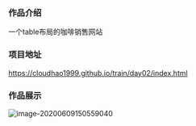 ### 作品介绍

一个table布局的咖啡销售网站

### 项目地址

https://cloudhao1999.github.io/train/day02/index.html

### 作品展示

![image-20200609150559040](https://gitee.com/cyh199910/personal_picture_bed/raw/master/img/image-20200609150559040.png)